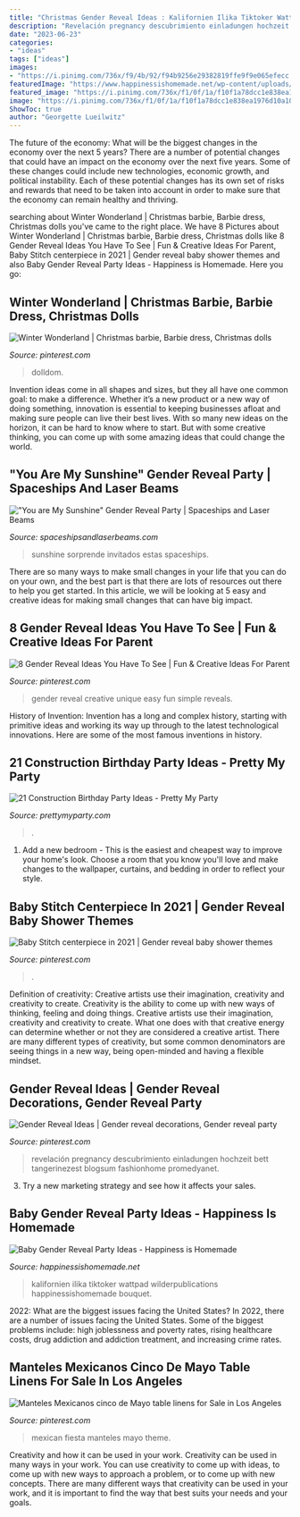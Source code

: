 ```yaml
---
title: "Christmas Gender Reveal Ideas : Kalifornien Ilika Tiktoker Wattpad Wilderpublications Happinessishomemade Bouquet"
description: "Revelación pregnancy descubrimiento einladungen hochzeit bett tangerinezest blogsum fashionhome promedyanet"
date: "2023-06-23"
categories:
- "ideas"
tags: ["ideas"]
images:
- "https://i.pinimg.com/736x/f9/4b/92/f94b9256e29382819ffe9f9e065efecc.jpg"
featuredImage: "https://www.happinessishomemade.net/wp-content/uploads/2016/05/Gender-Reveal-Party-Balloon-Bouquet-Boy-or-Girl.jpg"
featured_image: "https://i.pinimg.com/736x/f1/0f/1a/f10f1a78dcc1e838ea1976d10a10cc70.jpg"
image: "https://i.pinimg.com/736x/f1/0f/1a/f10f1a78dcc1e838ea1976d10a10cc70.jpg"
ShowToc: true
author: "Georgette Lueilwitz"
---
```



The future of the economy: What will be the biggest changes in the economy over the next 5 years?
There are a number of potential changes that could have an impact on the economy over the next five years. Some of these changes could include new technologies, economic growth, and political instability. Each of these potential changes has its own set of risks and rewards that need to be taken into account in order to make sure that the economy can remain healthy and thriving.

	

		
searching about Winter Wonderland | Christmas barbie, Barbie dress, Christmas dolls you've came to the right place. We have 8 Pictures about Winter Wonderland | Christmas barbie, Barbie dress, Christmas dolls like 8 Gender Reveal Ideas You Have To See | Fun &amp; Creative Ideas For Parent, Baby Stitch centerpiece in 2021 | Gender reveal baby shower themes and also Baby Gender Reveal Party Ideas - Happiness is Homemade. Here you go:
		
    
## Winter Wonderland | Christmas Barbie, Barbie Dress, Christmas Dolls

<img loading=lazy src="https://i.pinimg.com/736x/f6/b7/e9/f6b7e99470f4671b2ada0809a58ec1b3--white-christmas-barbie-dolls.jpg" onerror="this.onerror=null;this.src='https://tse4.mm.bing.net/th?id=OIP.rzqzstqIzoXcDuSNAgQeSgDIEs&amp;pid=15.1';" alt="Winter Wonderland | Christmas barbie, Barbie dress, Christmas dolls">

_Source: pinterest.com_

>dolldom. 

	

Invention ideas come in all shapes and sizes, but they all have one common goal: to make a difference. Whether it’s a new product or a new way of doing something, innovation is essential to keeping businesses afloat and making sure people can live their best lives. With so many new ideas on the horizon, it can be hard to know where to start. But with some creative thinking, you can come up with some amazing ideas that could change the world.

    
## &quot;You Are My Sunshine&quot; Gender Reveal Party | Spaceships And Laser Beams

<img loading=lazy src="https://spaceshipsandlaserbeams.com/wp-content/uploads/2015/09/boy-baby-shower-gender-neutral-reveal-ideas.jpg" onerror="this.onerror=null;this.src='https://tse1.mm.bing.net/th?id=OIP.QAJMkPGajZK60CjFD4JqwwHaLH&amp;pid=15.1';" alt="&quot;You are My Sunshine&quot; Gender Reveal Party | Spaceships and Laser Beams">

_Source: spaceshipsandlaserbeams.com_

>sunshine sorprende invitados estas spaceships. 

	

There are so many ways to make small changes in your life that you can do on your own, and the best part is that there are lots of resources out there to help you get started. In this article, we will be looking at 5 easy and creative ideas for making small changes that can have big impact.

    
## 8 Gender Reveal Ideas You Have To See | Fun &amp; Creative Ideas For Parent

<img loading=lazy src="https://i.pinimg.com/736x/fd/c0/cc/fdc0cc3f4d5392bf27bcbd816842b515.jpg" onerror="this.onerror=null;this.src='https://tse2.mm.bing.net/th?id=OIP.Fydi_7NUW8eyHMpDPHZWtwHaPj&amp;pid=15.1';" alt="8 Gender Reveal Ideas You Have To See | Fun &amp; Creative Ideas For Parent">

_Source: pinterest.com_

>gender reveal creative unique easy fun simple reveals. 

	

History of Invention:
Invention has a long and complex history, starting with primitive ideas and working its way up through to the latest technological innovations. Here are some of the most famous inventions in history.

    
## 21 Construction Birthday Party Ideas - Pretty My Party

<img loading=lazy src="https://www.prettymyparty.com/wp-content/uploads/2017/07/construction-party-ideas-dessert-table.jpg" onerror="this.onerror=null;this.src='https://tse4.mm.bing.net/th?id=OIP.FNiygM3jkBkMzPpRjGd0IgHaJ4&amp;pid=15.1';" alt="21 Construction Birthday Party Ideas - Pretty My Party">

_Source: prettymyparty.com_

>. 

	

1. Add a new bedroom - This is the easiest and cheapest way to improve your home's look. Choose a room that you know you'll love and make changes to the wallpaper, curtains, and bedding in order to reflect your style.

    
## Baby Stitch Centerpiece In 2021 | Gender Reveal Baby Shower Themes

<img loading=lazy src="https://i.pinimg.com/736x/f1/0f/1a/f10f1a78dcc1e838ea1976d10a10cc70.jpg" onerror="this.onerror=null;this.src='https://tse2.mm.bing.net/th?id=OIP.w95uoHh6C0mugE3aS1oZ2AHaJ4&amp;pid=15.1';" alt="Baby Stitch centerpiece in 2021 | Gender reveal baby shower themes">

_Source: pinterest.com_

>. 

	

Definition of creativity: Creative artists use their imagination, creativity and creativity to create.
Creativity is the ability to come up with new ways of thinking, feeling and doing things. Creative artists use their imagination, creativity and creativity to create. What one does with that creative energy can determine whether or not they are considered a creative artist. There are many different types of creativity, but some common denominators are seeing things in a new way, being open-minded and having a flexible mindset.

    
## Gender Reveal Ideas | Gender Reveal Decorations, Gender Reveal Party

<img loading=lazy src="https://i.pinimg.com/736x/f9/4b/92/f94b9256e29382819ffe9f9e065efecc.jpg" onerror="this.onerror=null;this.src='https://tse2.mm.bing.net/th?id=OIP.QXKN-ouT7ztzpNQ37pjDLgHaNK&amp;pid=15.1';" alt="Gender Reveal Ideas | Gender reveal decorations, Gender reveal party">

_Source: pinterest.com_

>revelación pregnancy descubrimiento einladungen hochzeit bett tangerinezest blogsum fashionhome promedyanet. 

	

3. Try a new marketing strategy and see how it affects your sales.

    
## Baby Gender Reveal Party Ideas - Happiness Is Homemade

<img loading=lazy src="https://www.happinessishomemade.net/wp-content/uploads/2016/05/Gender-Reveal-Party-Balloon-Bouquet-Boy-or-Girl.jpg" onerror="this.onerror=null;this.src='https://tse1.mm.bing.net/th?id=OIP.bOSsJlDCyPDU4PnOdk1iGgHaJ-&amp;pid=15.1';" alt="Baby Gender Reveal Party Ideas - Happiness is Homemade">

_Source: happinessishomemade.net_

>kalifornien ilika tiktoker wattpad wilderpublications happinessishomemade bouquet. 

	

2022: What are the biggest issues facing the United States?
In 2022, there are a number of issues facing the United States. Some of the biggest problems include: high joblessness and poverty rates, rising healthcare costs, drug addiction and addiction treatment, and increasing crime rates.

    
## Manteles Mexicanos Cinco De Mayo Table Linens For Sale In Los Angeles

<img loading=lazy src="https://i.pinimg.com/736x/fc/70/29/fc70295b1a526a3edc4eddddd118082b.jpg" onerror="this.onerror=null;this.src='https://tse1.mm.bing.net/th?id=OIP.1yE3h7FGDTOM0UHfULGBpAHaJ4&amp;pid=15.1';" alt="Manteles Mexicanos cinco de Mayo table linens for Sale in Los Angeles">

_Source: pinterest.com_

>mexican fiesta manteles mayo theme. 

	

Creativity and how it can be used in your work.
Creativity can be used in many ways in your work. You can use creativity to come up with ideas, to come up with new ways to approach a problem, or to come up with new concepts. There are many different ways that creativity can be used in your work, and it is important to find the way that best suits your needs and your goals.

